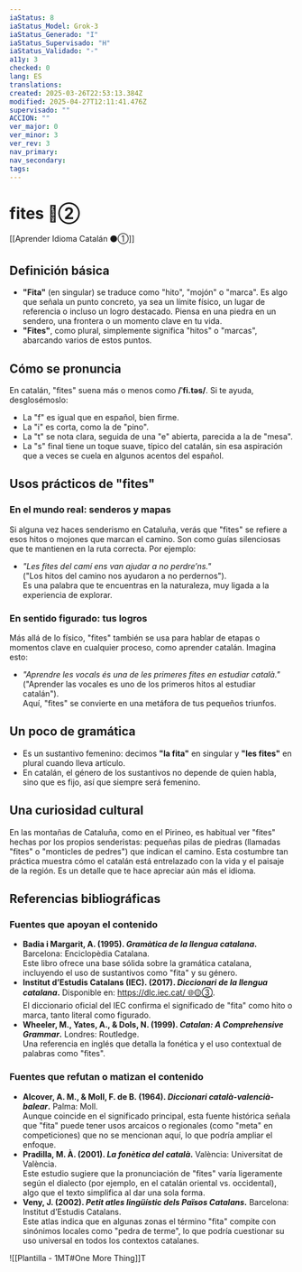 ```yaml
---
iaStatus: 8
iaStatus_Model: Grok-3
iaStatus_Generado: "I"
iaStatus_Supervisado: "H"
iaStatus_Validado: "-"
a11y: 3
checked: 0
lang: ES
translations: 
created: 2025-03-26T22:53:13.384Z
modified: 2025-04-27T12:11:41.476Z
supervisado: ""
ACCION: ""
ver_major: 0
ver_minor: 3
ver_rev: 3
nav_primary: 
nav_secondary: 
tags:
---
```

# fites 🔴②

[[Aprender Idioma Catalán ⚫①]]

## Definición básica

- **"Fita"** (en singular) se traduce como "hito", "mojón" o "marca". Es algo que señala un punto concreto, ya sea un límite físico, un lugar de referencia o incluso un logro destacado. Piensa en una piedra en un sendero, una frontera o un momento clave en tu vida.
- **"Fites"**, como plural, simplemente significa "hitos" o "marcas", abarcando varios de estos puntos.
## Cómo se pronuncia

En catalán, "fites" suena más o menos como **/ˈfi.təs/**. Si te ayuda, desglosémoslo:
- La "f" es igual que en español, bien firme.
- La "i" es corta, como la de "pino".
- La "t" se nota clara, seguida de una "e" abierta, parecida a la de "mesa".
- La "s" final tiene un toque suave, típico del catalán, sin esa aspiración que a veces se cuela en algunos acentos del español.
## Usos prácticos de "fites"

### En el mundo real: senderos y mapas

Si alguna vez haces senderismo en Cataluña, verás que "fites" se refiere a esos hitos o mojones que marcan el camino. Son como guías silenciosas que te mantienen en la ruta correcta. Por ejemplo:
- *"Les fites del camí ens van ajudar a no perdre’ns."*  
  ("Los hitos del camino nos ayudaron a no perdernos").  
Es una palabra que te encuentras en la naturaleza, muy ligada a la experiencia de explorar.
### En sentido figurado: tus logros

Más allá de lo físico, "fites" también se usa para hablar de etapas o momentos clave en cualquier proceso, como aprender catalán. Imagina esto:
- *"Aprendre les vocals és una de les primeres fites en estudiar català."*  
  ("Aprender las vocales es uno de los primeros hitos al estudiar catalán").  
Aquí, "fites" se convierte en una metáfora de tus pequeños triunfos.

## Un poco de gramática

- Es un sustantivo femenino: decimos **"la fita"** en singular y **"les fites"** en plural cuando lleva artículo.
- En catalán, el género de los sustantivos no depende de quien habla, sino que es fijo, así que siempre será femenino.

## Una curiosidad cultural

En las montañas de Cataluña, como en el Pirineo, es habitual ver "fites" hechas por los propios senderistas: pequeñas pilas de piedras (llamadas "fites" o "monticles de pedres") que indican el camino. Esta costumbre tan práctica muestra cómo el catalán está entrelazado con la vida y el paisaje de la región. Es un detalle que te hace apreciar aún más el idioma.

## Referencias bibliográficas

### Fuentes que apoyan el contenido

- **Badia i Margarit, A. (1995). *Gramàtica de la llengua catalana*.** Barcelona: Enciclopèdia Catalana.  
  Este libro ofrece una base sólida sobre la gramática catalana, incluyendo el uso de sustantivos como "fita" y su género.
- **Institut d’Estudis Catalans (IEC). (2017). *Diccionari de la llengua catalana*.** Disponible en: [https://dlc.iec.cat/ 🌐🟡③](https://dlc.iec.cat/).  
  El diccionario oficial del IEC confirma el significado de "fita" como hito o marca, tanto literal como figurado.
- **Wheeler, M., Yates, A., & Dols, N. (1999). *Catalan: A Comprehensive Grammar*.** Londres: Routledge.  
  Una referencia en inglés que detalla la fonética y el uso contextual de palabras como "fites".

### Fuentes que refutan o matizan el contenido

- **Alcover, A. M., & Moll, F. de B. (1964). *Diccionari català-valencià-balear*.** Palma: Moll.  
  Aunque coincide en el significado principal, esta fuente histórica señala que "fita" puede tener usos arcaicos o regionales (como "meta" en competiciones) que no se mencionan aquí, lo que podría ampliar el enfoque.
- **Pradilla, M. À. (2001). *La fonètica del català*.** València: Universitat de València.  
  Este estudio sugiere que la pronunciación de "fites" varía ligeramente según el dialecto (por ejemplo, en el catalán oriental vs. occidental), algo que el texto simplifica al dar una sola forma.
- **Veny, J. (2002). *Petit atles lingüístic dels Països Catalans*.** Barcelona: Institut d’Estudis Catalans.  
  Este atlas indica que en algunas zonas el término "fita" compite con sinónimos locales como "pedra de terme", lo que podría cuestionar su uso universal en todos los contextos catalanes.

![[Plantilla - 1MT#One More Thing]]T